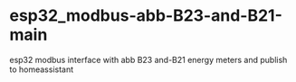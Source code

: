 # esp32_modbus-abb-B23-and-B21-main
esp32 modbus interface with abb B23 and-B21 energy meters  and publish to homeassistant
